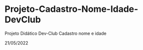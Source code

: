 # Projeto-Cadastro-Nome-Idade-DevClub
Projeto Didático Dev-Club Cadastro nome e idade 


21/05/2022
